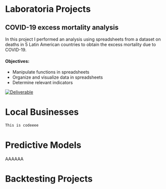 # Laboratoria Projects

## COVID-19 excess mortality analysis

In this project I performed an analysis using spreadsheets from a dataset on deaths in 5 Latin American countries to obtain the excess mortality due to COVID-19. 

#### Objectives:
  - Manipulate functions in spreadsheets
  - Organize and visualize data in spreadsheets 
  - Determine relevant indicators

[![Deliverable](https://pbs.twimg.com/media/FS2NcwWXEAAFpRP?format=jpg&name=medium)](https://docs.google.com/spreadsheets/d/1ZbB07an2mklNE_1gVujuGXXZtEe_N16yXlmU3rGZLLk/edit?usp=sharing)

# Local Businesses


```markdown
This is codeeee
```

# Predictive Models

AAAAAA

# Backtesting Projects
